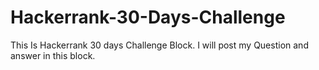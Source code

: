 # Hackerrank-30-Days-Challenge
This Is Hackerrank 30 days Challenge Block. I will post my Question and answer in this block.
